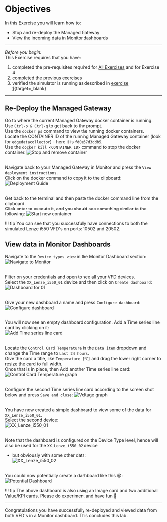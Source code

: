 # Objectives
In this Exercise you will learn how to:

* Stop and re-deploy the Managed Gateway
* View the incoming data in Monitor dashboards

---
*Before you begin:*  
This Exercise requires that you have:

1. completed the pre-requisites required for [All Exercises](prereqs.md) and for Exercise 4
2. completed the previous exercises
3. verified the simulator is running as described in [exercise 1](setup_simulator.md){target=_blank}

---

## Re-Deploy the Managed Gateway

Go to where the current Managed Gateway docker container is running.</br>
Use `Ctrl-p & Ctrl-q` to get back to the prompt.</br>
Use the `docker ps` command to view the running docker containers.</br>
Locate the CONTAINER ID of the running Managed Gateway container (look for `edgedatacollector`) - here it is `fd0e37d3ddb5`.</br>
Use the `docker kill <CONTAINER ID>` command to stop the docker container.
![Stop and remove container](img/deploy_dashboard_01.png)</br></br>


Navigate back to your Managed Gateway in Monitor and press the `View deployment instructions`. </br>
Click on the docker command to copy it to the clipboard:
![Deployment Guide](img/deploy_dashboard_02.png)</br></br>

Get back to the terminal and then paste the docker command line from the clipboard.</br>
Click enter to execute it, and you should see something similar to the following:
![Start new container](img/deploy_dashboard_03.png)</br>

!!! tip
	You can see that you successfully have connections to both the simulated Lenze i550 VFD's on ports: 10502 and 20502.</br>


## View data in Monitor Dashboards

Navigate to the `Device types view` in the Monitor Dashboard section:
![Navigate to Monitor](img/deploy_dashboard_04.png)</br></br>

Filter on your credentials and open to see all your VFD devices.</br>
Select the `XX_Lenze_i550_01` device and then click on `Create dashboard`:
![Dashboard for 01](img/deploy_dashboard_05.png)</br></br>

Give your new dashboard a name and press `Configure dashboard`:</br>
![Configure dashboard](img/deploy_dashboard_06.png)</br></br>

You will now see an empty dashboard configuration. Add a Time series line card by clicking on it:</br>
![Add Time series line card](img/deploy_dashboard_07.png)</br></br>

Locate the `Control Card Temperature` in the `Data item` dropdown and change the Time range to `Last 24 hours`.</br>
Give the card a title, like `Temperature [℃]` and drag the lower right corner to resize the card to full width.</br>
Once that is in place, then Add another Time series line card:</br>
![Control Card Temperature graph](img/deploy_dashboard_08.png)</br></br>

Configure the second Time series line card according to the screen shot below and press `Save and close`:
![Voltage graph](img/deploy_dashboard_09.png)</br></br>

You have now created a simple dashboard to view some of the data for `XX_Lenze_i550_01`.</br>
Select the second device:</br>
![XX_Lenze_i550_01](img/deploy_dashboard_10.png)</br></br>

Note that the dashboard is configured on the Device Type level, hence will also be used for the `XX_Lenze_i550_02` device</br> 
- but obviously with some other data:</br>
![XX_Lenze_i550_02](img/deploy_dashboard_11.png)</br></br>

You could now potentially create a dashboard like this 😎:</br>
![Potential Dashboard](img/monitor_metrics_1.png)</br>

!!! tip
    The above dashboard is also using an Image card and two additional Value/KPI cards. Please do experiment and have fun 🤗

---
Congratulations you have successfully re-deployed and viewed data from both VFD's in a Monitor dashboard. This concludes this lab.</br></br>
